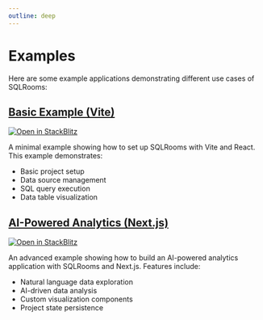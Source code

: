 ```yaml
---
outline: deep
---
```


# Examples

Here are some example applications demonstrating different use cases of SQLRooms:

## [Basic Example (Vite)](https://github.com/sqlrooms/examples/tree/main/vite-app)

[![Open in StackBlitz](https://developer.stackblitz.com/img/open_in_stackblitz.svg)](https://stackblitz.com/github/sqlrooms/examples/tree/main/vite-app?embed=1&file=src/app.tsx)

A minimal example showing how to set up SQLRooms with Vite and React. This example demonstrates:

- Basic project setup
- Data source management
- SQL query execution
- Data table visualization

## [AI-Powered Analytics (Next.js)](https://github.com/sqlrooms/examples/tree/main/nextjs-ai)

[![Open in StackBlitz](https://developer.stackblitz.com/img/open_in_stackblitz.svg)](https://stackblitz.com/github/sqlrooms/examples/tree/main/nextjs-ai?embed=1&file=src/components/app-shell.tsx)

An advanced example showing how to build an AI-powered analytics application with SQLRooms and Next.js. Features include:

- Natural language data exploration
- AI-driven data analysis
- Custom visualization components
- Project state persistence
